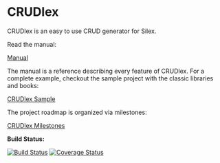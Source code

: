 CRUDlex
==========

CRUDlex is an easy to use CRUD generator for Silex.

Read the manual:

[Manual](docs/0_manual.md)


The manual is a reference describing every feature of CRUDlex. For a complete
example, checkout the sample project with the classic libraries and books:

[CRUDlex Sample](https://github.com/philiplb/CRUDlexSample)

The project roadmap is organized via milestones:

[CRUDlex Milestones](https://github.com/philiplb/CRUDlex/milestones)

**Build Status:**

[![Build Status](https://travis-ci.org/philiplb/CRUDlex.svg?branch=master)](https://travis-ci.org/philiplb/CRUDlex)
[![Coverage Status](https://coveralls.io/repos/philiplb/CRUDlex/badge.png?branch=master)](https://coveralls.io/r/philiplb/CRUDlex?branch=master)
